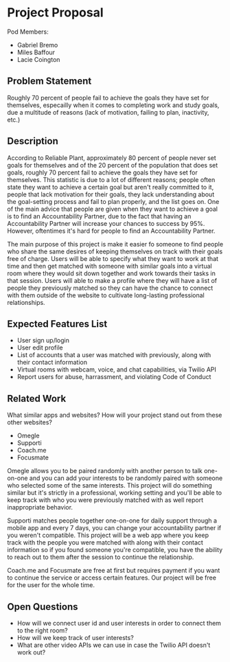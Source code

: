# Project Proposal

Pod Members: 

  - Gabriel Bremo
  - Miles Baffour
  - Lacie Coington

## Problem Statement

Roughly 70 percent of people fail to achieve the goals they have set for themselves, especailly when it comes to completing work and study goals, due a multitude of reasons (lack of motivation, failing to plan, inactivity, etc.)

## Description

According to Reliable Plant, approximately 80 percent of people never set goals for themselves and of the 20 percent of the population that does set goals, roughly 70 percent fail to achieve the goals they have set for themselves. This statistic is due to a lot of different reasons; people often state they want to achieve a certain goal but aren't really committed to it, people that lack motivation for their goals, they lack understanding about the goal-setting process and fail to plan properly, and the list goes on. One of the main advice that people are given when they want to achieve a goal is to find an Accountability Partner, due to the fact that having an Accountability Partner will increase your chances to success by 95%. However, oftentimes it's hard for people to find an Accountability Partner.

The main purpose of this project is make it easier fo someone to find people who share the same desires of keeping themselves on track with their goals free of charge. Users will be able to specify what they want to work at that time and then get matched with someone with similar goals into a virtual room where they would sit down together and work towards their tasks in that session. Users will able to make a profile where they will have a list of people they previously matched so they can have the chance to connect with them outside of the website to cultivate long-lasting professional relationships.

## Expected Features List

- User sign up/login
- User edit profile
- List of accounts that a user was matched with previously, along with their contact information
- Virtual rooms with webcam, voice, and chat capabilities, via Twilio API
- Report users for abuse, harrassment, and violating Code of Conduct

## Related Work

What similar apps and websites? How will your project stand out from these other websites?

- Omegle
- Supporti
- Coach.me
- Focusmate

Omegle allows you to be paired randomly with another person to talk one-on-one and you can add your interests to be randomly paired with someone who selected some of the same interests. This project will do something similar but it's strictly in a professional, working setting and you'll be able to keep track with who you were previously matched with as well report inappropriate behavior.

Supporti matches people together one-on-one for daily support through a mobile app and every 7 days, you can change your accountability partner if you weren't compatible. This project will be a web app where you keep track with the people you were matched with along with their contact information so if you found someone you're compatible, you have the ability to reach out to them after the session to continue the relationship.

Coach.me and Focusmate are free at first but requires payment if you want to continue the service or access certain features. Our project will be free for the user for the whole time.

## Open Questions

- How will we connect user id and user interests in order to connect them to the right room?
- How will we keep track of user interests?
- What are other video APIs we can use in case the Twilio API doesn't work out?

